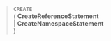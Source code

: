 > `CREATE` <br>
      ( **CreateReferenceStatement**<br>
      | **CreateNamespaceStatement**<br>
      )